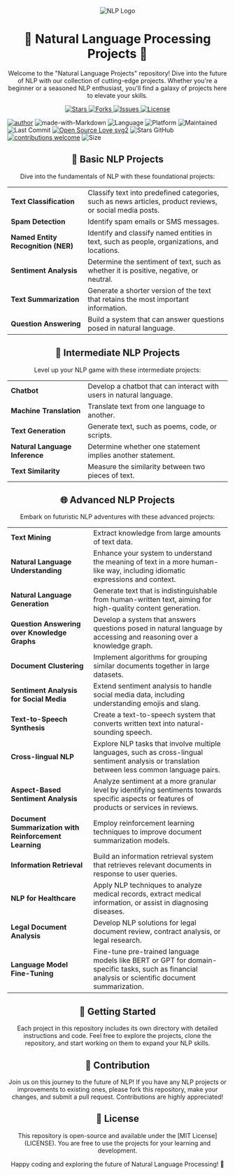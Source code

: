 <p align="center">
  <img src="https://t4.ftcdn.net/jpg/04/18/08/35/360_F_418083570_vOTx6PsEv7fq2brSpYDUhgc30hffMst8.jpg" alt="NLP Logo">
</p>

<h1 align="center">🚀 Natural Language Processing Projects 🌌</h1>

<p align="center">Welcome to the "Natural Language Projects" repository! Dive into the future of NLP with our collection of cutting-edge projects. Whether you're a beginner or a seasoned NLP enthusiast, you'll find a galaxy of projects here to elevate your skills.</p>

<div align="center">
  <a href="https://github.com/mohd-faizy/NLP_Projects/stargazers">
    <img src="https://img.shields.io/github/stars/mohd-faizy/NLP_Projects?style=social" alt="Stars">
  </a>
  <a href="https://github.com/mohd-faizy/NLP_Projects/network/members">
    <img src="https://img.shields.io/github/forks/mohd-faizy/NLP_Projects?style=social" alt="Forks">
  </a>
  <a href="https://github.com/mohd-faizy/NLP_Projects/issues">
    <img src="https://img.shields.io/github/issues/mohd-faizy/NLP_Projects" alt="Issues">
  </a>
  <a href="https://github.com/mohd-faizy/NLP_Projects/blob/main/LICENSE">
    <img src="https://img.shields.io/github/license/mohd-faizy/NLP_Projects" alt="License">
  </a>
</div>

[![author](https://img.shields.io/badge/author-mohd--faizy-red)](https://github.com/mohd-faizy)
![made-with-Markdown](https://img.shields.io/badge/Made%20with-markdown-blue)
![Language](https://img.shields.io/github/languages/top/mohd-faizy/NLP_Projects)
![Platform](https://img.shields.io/badge/platform-jupyter%20labs-blue)
![Maintained](https://img.shields.io/maintenance/yes/2023)
![Last Commit](https://img.shields.io/github/last-commit/mohd-faizy/NLP_Projects)
[![Open Source Love svg2](https://badges.frapsoft.com/os/v2/open-source.svg?v=103)](https://opensource.com/resources/what-open-source)
![Stars GitHub](https://img.shields.io/github/stars/mohd-faizy/NLP_Projects)
[![contributions welcome](https://img.shields.io/static/v1.svg?label=Contributions&message=Welcome&color=0059b3&style=flat-square)](https://github.com/mohd-faizy/NLP_Projects)
![Size](https://img.shields.io/github/repo-size/mohd-faizy/NLP_Projects)


<h2 align="center">🌟 Basic NLP Projects</h2>

<p align="center">Dive into the fundamentals of NLP with these foundational projects:</p>

<table align="center">
  <tr>
    <td><strong>Text Classification</strong></td>
    <td>Classify text into predefined categories, such as news articles, product reviews, or social media posts.</td>
  </tr>
  <tr>
    <td><strong>Spam Detection</strong></td>
    <td>Identify spam emails or SMS messages.</td>
  </tr>
  <tr>
    <td><strong>Named Entity Recognition (NER)</strong></td>
    <td>Identify and classify named entities in text, such as people, organizations, and locations.</td>
  </tr>
  <tr>
    <td><strong>Sentiment Analysis</strong></td>
    <td>Determine the sentiment of text, such as whether it is positive, negative, or neutral.</td>
  </tr>
  <tr>
    <td><strong>Text Summarization</strong></td>
    <td>Generate a shorter version of the text that retains the most important information.</td>
  </tr>
  <tr>
    <td><strong>Question Answering</strong></td>
    <td>Build a system that can answer questions posed in natural language.</td>
  </tr>
</table>

<h2 align="center">🚀 Intermediate NLP Projects</h2>

<p align="center">Level up your NLP game with these intermediate projects:</p>

<table align="center">
  <tr>
    <td><strong>Chatbot</strong></td>
    <td>Develop a chatbot that can interact with users in natural language.</td>
  </tr>
  <tr>
    <td><strong>Machine Translation</strong></td>
    <td>Translate text from one language to another.</td>
  </tr>
  <tr>
    <td><strong>Text Generation</strong></td>
    <td>Generate text, such as poems, code, or scripts.</td>
  </tr>
  <tr>
    <td><strong>Natural Language Inference</strong></td>
    <td>Determine whether one statement implies another statement.</td>
  </tr>
  <tr>
    <td><strong>Text Similarity</strong></td>
    <td>Measure the similarity between two pieces of text.</td>
  </tr>
</table>

<h2 align="center">🌐 Advanced NLP Projects</h2>

<p align="center">Embark on futuristic NLP adventures with these advanced projects:</p>

<table align="center">
  <tr>
    <td><strong>Text Mining</strong></td>
    <td>Extract knowledge from large amounts of text data.</td>
  </tr>
  <tr>
    <td><strong>Natural Language Understanding</strong></td>
    <td>Enhance your system to understand the meaning of text in a more human-like way, including idiomatic expressions and context.</td>
  </tr>
  <tr>
    <td><strong>Natural Language Generation</strong></td>
    <td>Generate text that is indistinguishable from human-written text, aiming for high-quality content generation.</td>
  </tr>
  <tr>
    <td><strong>Question Answering over Knowledge Graphs</strong></td>
    <td>Develop a system that answers questions posed in natural language by accessing and reasoning over a knowledge graph.</td>
  </tr>
  <tr>
    <td><strong>Document Clustering</strong></td>
    <td>Implement algorithms for grouping similar documents together in large datasets.</td>
  </tr>
  <tr>
    <td><strong>Sentiment Analysis for Social Media</strong></td>
    <td>Extend sentiment analysis to handle social media data, including understanding emojis and slang.</td>
  </tr>
  <tr>
    <td><strong>Text-to-Speech Synthesis</strong></td>
    <td>Create a text-to-speech system that converts written text into natural-sounding speech.</td>
  </tr>
  <tr>
    <td><strong>Cross-lingual NLP</strong></td>
    <td>Explore NLP tasks that involve multiple languages, such as cross-lingual sentiment analysis or translation between less common language pairs.</td>
  </tr>
  <tr>
    <td><strong>Aspect-Based Sentiment Analysis</strong></td>
    <td>Analyze sentiment at a more granular level by identifying sentiments towards specific aspects or features of products or services in reviews.</td>
  </tr>
  <tr>
    <td><strong>Document Summarization with Reinforcement Learning</strong></td>
    <td>Employ reinforcement learning techniques to improve document summarization models.</td>
  </tr>
  <tr>
    <td><strong>Information Retrieval</strong></td>
    <td>Build an information retrieval system that retrieves relevant documents in response to user queries.</td>
  </tr>
  <tr>
    <td><strong>NLP for Healthcare</strong></td>
    <td>Apply NLP techniques to analyze medical records, extract medical information, or assist in diagnosing diseases.</td>
  </tr>
  <tr>
    <td><strong>Legal Document Analysis</strong></td>
    <td>Develop NLP solutions for legal document review, contract analysis, or legal research.</td>
  </tr>
  <tr>
    <td><strong>Language Model Fine-Tuning</strong></td>
    <td>Fine-tune pre-trained language models like BERT or GPT for domain-specific tasks, such as financial analysis or scientific document summarization.</td>
  </tr>
</table>


<h2 align="center">🚀 Getting Started</h2>

<p align="center">Each project in this repository includes its own directory with detailed instructions and code. Feel free to explore the projects, clone the repository, and start working on them to expand your NLP skills.</p>

<h2 align="center">🤝 Contribution</h2>

<p align="center">Join us on this journey to the future of NLP! If you have any NLP projects or improvements to existing ones, please fork this repository, make your changes, and submit a pull request. Contributions are highly appreciated!</p>

<h2 align="center">📝 License</h2>

<p align="center">This repository is open-source and available under the [MIT License](LICENSE). You are free to use the projects for your learning and development.</p>

<p align="center">Happy coding and exploring the future of Natural Language Processing! 🌟</p>
